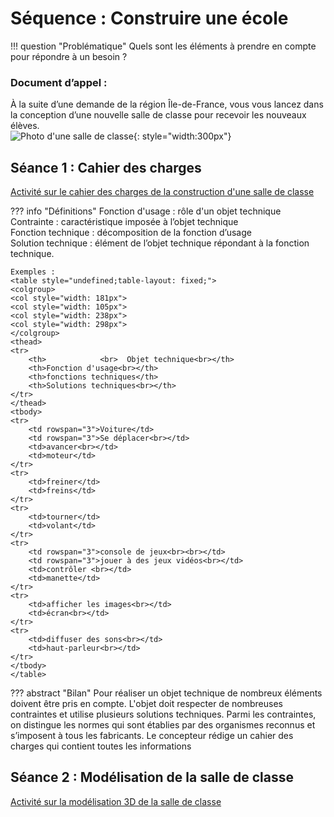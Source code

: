 # Séquence : Construire une école

!!! question "Problématique"
    Quels sont les éléments à prendre en compte pour répondre à un besoin ?


    
### Document d’appel :

À la suite d’une demande de la région Île-de-France, vous vous lancez dans la conception d’une nouvelle salle de classe pour recevoir les nouveaux élèves.  
![Photo d'une salle de classe](Pictures/salle_classe.png){: style="width:300px"}

## Séance 1 : Cahier des charges

[Activité sur le cahier des charges de la construction d'une salle de classe](../cahierCharges)



??? info "Définitions"
    Fonction d'usage : rôle d'un objet technique  
    Contrainte : caractéristique imposée à l’objet technique  
    Fonction technique : décomposition de la fonction d’usage  
    Solution technique : élément de l’objet technique répondant à la fonction technique. 

    Exemples : 
    <table style="undefined;table-layout: fixed;">
    <colgroup>
    <col style="width: 181px">
    <col style="width: 105px">
    <col style="width: 238px">
    <col style="width: 298px">
    </colgroup>
    <thead>
    <tr>
        <th> 			<br>  Objet technique<br></th>
        <th>Fonction d'usage<br></th>
        <th>fonctions techniques</th>
        <th>Solutions techniques<br></th>
    </tr>
    </thead>
    <tbody>
    <tr>
        <td rowspan="3">Voiture</td>
        <td rowspan="3">Se déplacer<br></td>
        <td>avancer<br></td>
        <td>moteur</td>
    </tr>
    <tr>
        <td>freiner</td>
        <td>freins</td>
    </tr>
    <tr>
        <td>tourner</td>
        <td>volant</td>
    </tr>
    <tr>
        <td rowspan="3">console de jeux<br><br></td>
        <td rowspan="3">jouer à des jeux vidéos<br></td>
        <td>contrôler <br></td>
        <td>manette</td>
    </tr>
    <tr>
        <td>afficher les images<br></td>
        <td>écran<br></td>
    </tr>
    <tr>
        <td>diffuser des sons<br></td>
        <td>haut-parleur<br></td>
    </tr>
    </tbody>
    </table>
     
??? abstract "Bilan"
    Pour réaliser un objet technique de nombreux éléments doivent être pris en compte. 
    L'objet doit respecter de nombreuses contraintes et utilise plusieurs solutions techniques. Parmi les contraintes, on distingue les normes qui sont établies par des organismes reconnus et s’imposent à tous les fabricants.
    Le concepteur rédige un cahier des charges qui contient toutes les informations




## Séance 2 : Modélisation de la salle de classe

[Activité sur la modélisation 3D de la salle de classe](../Modelisation)




